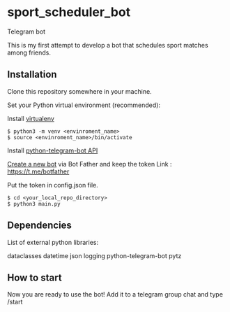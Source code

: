 # sport_scheduler_bot
Telegram bot

This is my first attempt to develop a bot that schedules sport matches among friends.

## Installation

Clone this repository somewhere in your machine.

Set your Python virtual environment (recommended):

Install [virtualenv](https://docs.python.org/3/library/venv.html)

```
$ python3 -m venv <envinroment_name>
$ source <envinroment_name>/bin/activate
```

Install [python-telegram-bot API](https://github.com/python-telegram-bot/python-telegram-bot)

[Create a new bot](https://core.telegram.org/bots#6-botfather) via Bot Father and keep the token 
Link : <https://t.me/botfather>

Put the token in config.json file.


```
$ cd <your_local_repo_directory> 
$ python3 main.py
```

## Dependencies

List of external python libraries:

dataclasses
datetime
json
logging
python-telegram-bot
pytz


## How to start

Now you are ready to use the bot! Add it to a telegram group chat and type /start
